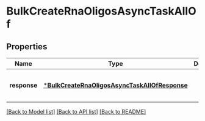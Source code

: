 # BulkCreateRnaOligosAsyncTaskAllOf


## Properties
Name | Type | Description | Notes
------------ | ------------- | ------------- | -------------
**response** | [***BulkCreateRnaOligosAsyncTaskAllOfResponse**](BulkCreateRnaOligosAsyncTaskAllOfResponse.md) |  | [optional] [default to nothing]


[[Back to Model list]](../README.md#models) [[Back to API list]](../README.md#api-endpoints) [[Back to README]](../README.md)


